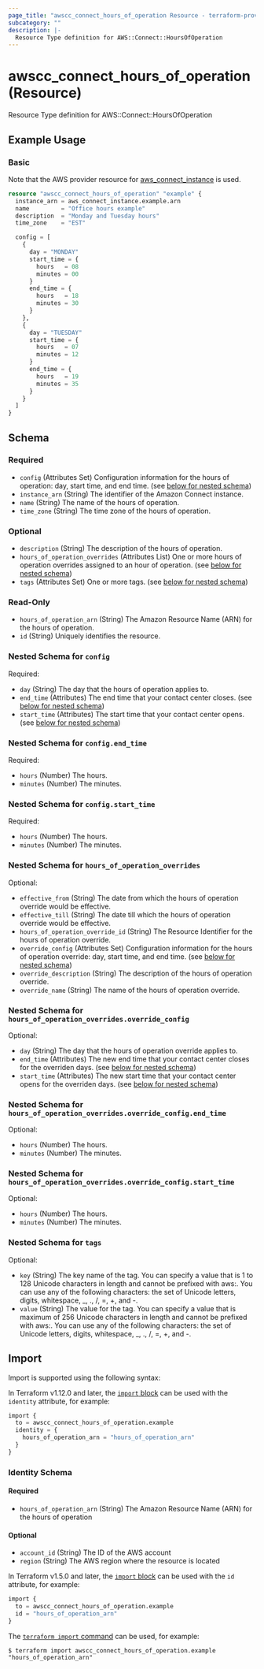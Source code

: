 ```yaml
---
page_title: "awscc_connect_hours_of_operation Resource - terraform-provider-awscc"
subcategory: ""
description: |-
  Resource Type definition for AWS::Connect::HoursOfOperation
---
```


# awscc_connect_hours_of_operation (Resource)

Resource Type definition for AWS::Connect::HoursOfOperation

## Example Usage

### Basic

Note that the AWS provider resource for [aws_connect_instance](https://registry.terraform.io/providers/hashicorp/aws/latest/docs/resources/connect_instance) is used.

```terraform
resource "awscc_connect_hours_of_operation" "example" {
  instance_arn = aws_connect_instance.example.arn
  name         = "Office hours example"
  description  = "Monday and Tuesday hours"
  time_zone    = "EST"

  config = [
    {
      day = "MONDAY"
      start_time = {
        hours   = 08
        minutes = 00
      }
      end_time = {
        hours   = 18
        minutes = 30
      }
    },
    {
      day = "TUESDAY"
      start_time = {
        hours   = 07
        minutes = 12
      }
      end_time = {
        hours   = 19
        minutes = 35
      }
    }
  ]
}
```

<!-- schema generated by tfplugindocs -->
## Schema

### Required

- `config` (Attributes Set) Configuration information for the hours of operation: day, start time, and end time. (see [below for nested schema](#nestedatt--config))
- `instance_arn` (String) The identifier of the Amazon Connect instance.
- `name` (String) The name of the hours of operation.
- `time_zone` (String) The time zone of the hours of operation.

### Optional

- `description` (String) The description of the hours of operation.
- `hours_of_operation_overrides` (Attributes List) One or more hours of operation overrides assigned to an hour of operation. (see [below for nested schema](#nestedatt--hours_of_operation_overrides))
- `tags` (Attributes Set) One or more tags. (see [below for nested schema](#nestedatt--tags))

### Read-Only

- `hours_of_operation_arn` (String) The Amazon Resource Name (ARN) for the hours of operation.
- `id` (String) Uniquely identifies the resource.

<a id="nestedatt--config"></a>
### Nested Schema for `config`

Required:

- `day` (String) The day that the hours of operation applies to.
- `end_time` (Attributes) The end time that your contact center closes. (see [below for nested schema](#nestedatt--config--end_time))
- `start_time` (Attributes) The start time that your contact center opens. (see [below for nested schema](#nestedatt--config--start_time))

<a id="nestedatt--config--end_time"></a>
### Nested Schema for `config.end_time`

Required:

- `hours` (Number) The hours.
- `minutes` (Number) The minutes.


<a id="nestedatt--config--start_time"></a>
### Nested Schema for `config.start_time`

Required:

- `hours` (Number) The hours.
- `minutes` (Number) The minutes.



<a id="nestedatt--hours_of_operation_overrides"></a>
### Nested Schema for `hours_of_operation_overrides`

Optional:

- `effective_from` (String) The date from which the hours of operation override would be effective.
- `effective_till` (String) The date till which the hours of operation override would be effective.
- `hours_of_operation_override_id` (String) The Resource Identifier for the hours of operation override.
- `override_config` (Attributes Set) Configuration information for the hours of operation override: day, start time, and end time. (see [below for nested schema](#nestedatt--hours_of_operation_overrides--override_config))
- `override_description` (String) The description of the hours of operation override.
- `override_name` (String) The name of the hours of operation override.

<a id="nestedatt--hours_of_operation_overrides--override_config"></a>
### Nested Schema for `hours_of_operation_overrides.override_config`

Optional:

- `day` (String) The day that the hours of operation override applies to.
- `end_time` (Attributes) The new end time that your contact center closes for the overriden days. (see [below for nested schema](#nestedatt--hours_of_operation_overrides--override_config--end_time))
- `start_time` (Attributes) The new start time that your contact center opens for the overriden days. (see [below for nested schema](#nestedatt--hours_of_operation_overrides--override_config--start_time))

<a id="nestedatt--hours_of_operation_overrides--override_config--end_time"></a>
### Nested Schema for `hours_of_operation_overrides.override_config.end_time`

Optional:

- `hours` (Number) The hours.
- `minutes` (Number) The minutes.


<a id="nestedatt--hours_of_operation_overrides--override_config--start_time"></a>
### Nested Schema for `hours_of_operation_overrides.override_config.start_time`

Optional:

- `hours` (Number) The hours.
- `minutes` (Number) The minutes.




<a id="nestedatt--tags"></a>
### Nested Schema for `tags`

Optional:

- `key` (String) The key name of the tag. You can specify a value that is 1 to 128 Unicode characters in length and cannot be prefixed with aws:. You can use any of the following characters: the set of Unicode letters, digits, whitespace, _, ., /, =, +, and -.
- `value` (String) The value for the tag. You can specify a value that is maximum of 256 Unicode characters in length and cannot be prefixed with aws:. You can use any of the following characters: the set of Unicode letters, digits, whitespace, _, ., /, =, +, and -.

## Import

Import is supported using the following syntax:

In Terraform v1.12.0 and later, the [`import` block](https://developer.hashicorp.com/terraform/language/import) can be used with the `identity` attribute, for example:

```terraform
import {
  to = awscc_connect_hours_of_operation.example
  identity = {
    hours_of_operation_arn = "hours_of_operation_arn"
  }
}
```

<!-- schema generated by tfplugindocs -->
### Identity Schema

#### Required

- `hours_of_operation_arn` (String) The Amazon Resource Name (ARN) for the hours of operation

#### Optional

- `account_id` (String) The ID of the AWS account
- `region` (String) The AWS region where the resource is located

In Terraform v1.5.0 and later, the [`import` block](https://developer.hashicorp.com/terraform/language/import) can be used with the `id` attribute, for example:

```terraform
import {
  to = awscc_connect_hours_of_operation.example
  id = "hours_of_operation_arn"
}
```

The [`terraform import` command](https://developer.hashicorp.com/terraform/cli/commands/import) can be used, for example:

```shell
$ terraform import awscc_connect_hours_of_operation.example "hours_of_operation_arn"
```